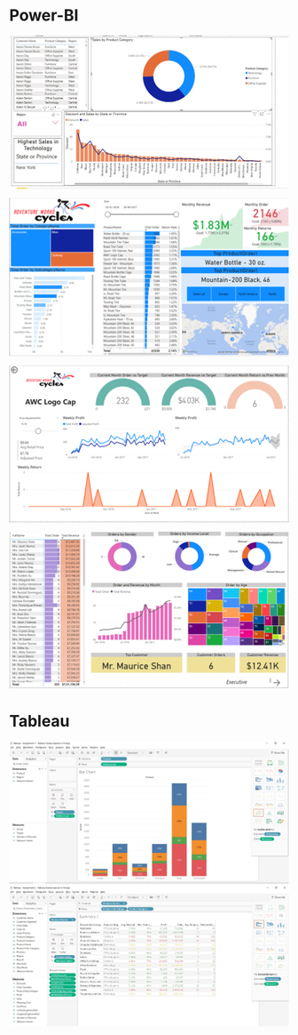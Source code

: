 # Power-BI

![](snaps/power.jpg)

![](snaps/power1.PNG)

![](snaps/power2.PNG)

![](snaps/power3.PNG)

# Tableau

![](snaps/tab1.jpg)
![](snaps/tab2.jpg)
